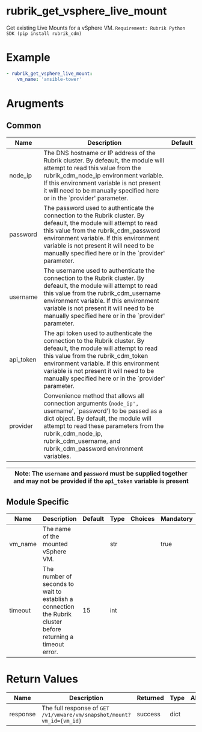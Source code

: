 # rubrik_get_vsphere_live_mount

Get existing Live Mounts for a vSphere VM.
`Requirement: Rubrik Python SDK (pip install rubrik_cdm)`

# Example

```yaml
- rubrik_get_vsphere_live_mount:
    vm_name: 'ansible-tower'
```

# Arugments

## Common

| Name      | Description                                                                                                                                                                                                                                                                                               | Default |
|-----------|-----------------------------------------------------------------------------------------------------------------------------------------------------------------------------------------------------------------------------------------------------------------------------------------------------------|---------|
| node_ip   | The DNS hostname or IP address of the Rubrik cluster. By defeault, the module will attempt to read this value from the rubrik_cdm_node_ip environment variable. If this environment variable is not present it will need to be manually specified here or in the `provider' parameter.                    |         |
| password  | The password used to authenticate the connection to the Rubrik cluster. By defeault, the module will attempt to read this value from the rubrik_cdm_password environment variable. If this environment variable is not present it will need to be manually specified here or in the `provider' parameter. |         |
| username  | The username used to authenticate the connection to the Rubrik cluster. By defeault, the module will attempt to read this value from the rubrik_cdm_username environment variable. If this environment variable is not present it will need to be manually specified here or in the `provider' parameter. |         |
| api_token | The api token used to authenticate the connection to the Rubrik cluster. By defeault, the module will attempt to read this value from the rubrik_cdm_token environment variable. If this environment variable is not present it will need to be manually specified here or in the `provider' parameter.   |         |
| provider  | Convenience method that allows all connection arguments (`node_ip', `username', `password') to be passed as a dict object. By default, the module will attempt to read these parameters from the rubrik_cdm_node_ip, rubrik_cdm_username, and rubrik_cdm_password environment variables.                  |         |

| Note: The `username` and `password` must be supplied together and may not be provided if the `api_token` variable is present|
| --- |

## Module Specific

| Name                   | Description                                                                                                                                                         | Default | Type | Choices | Mandatory | Aliases |
|------------------------|---------------------------------------------------------------------------------------------------------------------------------------------------------------------|---------|------|---------|-----------|---------|
| vm_name                | The name of the mounted vSphere VM.            |         | str  |         | true      |         |
| timeout                | The number of seconds to wait to establish a connection the Rubrik cluster before returning a timeout error.                                                        | 15      | int  |         |           |         |

# Return Values

| Name     | Description                                                                | Returned | Type | Aliases |
|----------|----------------------------------------------------------------------------|----------|------|---------|
| response | The full response of `GET /v1/vmware/vm/snapshot/mount?vm_id={vm_id}`      | success  | dict |         |
